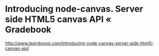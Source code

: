 <!--
id: 1982615682
link: http://kevinisom.info/post/1982615682/introducing-node-canvas-server-side-html5-canvas-api
slug: introducing-node-canvas-server-side-html5-canvas-api
date: Tue Nov 30 2010 17:01:00 GMT+1300 (NZDT)
raw: {"blog_name":"kevinisom","id":1982615682,"post_url":"http://kevinisom.info/post/1982615682/introducing-node-canvas-server-side-html5-canvas-api","slug":"introducing-node-canvas-server-side-html5-canvas-api","type":"link","date":"2010-11-30 04:01:00 GMT","timestamp":1291089660,"state":"published","format":"html","reblog_key":"rXG9ZcLZ","tags":[],"short_url":"http://tmblr.co/Zw68Yy1sB522","highlighted":[],"feed_item":"http://www.learnboost.com/introducing-node-canvas-server-side-html5-canvas-api/","from_feed_id":"650234","note_count":0,"title":"Introducing node-canvas. Server side HTML5 canvas API « Gradebook","url":"http://www.learnboost.com/introducing-node-canvas-server-side-html5-canvas-api/","description":""}
publish: 2010-11-030
tags: 
title: Introducing node-canvas. Server side HTML5 canvas API « Gradebook
-->


Introducing node-canvas. Server side HTML5 canvas API « Gradebook
=================================================================

<http://www.learnboost.com/introducing-node-canvas-server-side-html5-canvas-api/>

